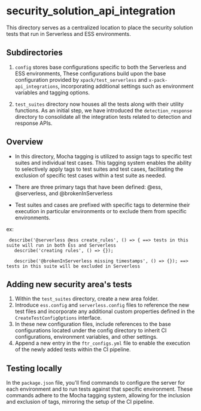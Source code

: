 # security_solution_api_integration

This directory
 serves as a centralized location to place the security solution tests that run in Serverless and ESS environments.

## Subdirectories

1. `config` stores base configurations specific to both the Serverless and ESS environments, These configurations build upon the base configuration provided by `xpack/test_serverless` and `x-pack-api_integrations`, incorporating additional settings such as environment variables and tagging options.


2. `test_suites` directory now houses all the tests along with their utility functions. As an initial step,
we have introduced the `detection_response` directory to consolidate all the integration tests related to detection and response APIs.


## Overview

- In this directory, Mocha tagging is utilized to assign tags to specific test suites and individual test cases. This tagging system enables the ability to selectively apply tags to test suites and test cases, facilitating the exclusion of specific test cases within a test suite as needed.

- There are three primary tags that have been defined: @ess, @serverless, and @brokenInServerless

- Test suites and cases are prefixed with specific tags to determine their execution in particular environments or to exclude them from specific environments. 

ex:
```
 describe('@serverless @ess create_rules', () => { ==> tests in this suite will run in both Ess and Serverless
   describe('creating rules', () => {}); 

   describe('@brokenInServerless missing timestamps', () => {}); ==> tests in this suite will be excluded in Serverless

 ```

## Adding new security area's tests

1. Within the `test_suites` directory, create a new area folder.
2. Introduce `ess.config` and `serverless.config` files to reference the new test files and incorporate any additional custom properties defined in the `CreateTestConfigOptions` interface.
3. In these new configuration files, include references to the base configurations located under the config directory to inherit CI configurations, environment variables, and other settings.
4. Append a new entry in the `ftr_configs.yml` file to enable the execution of the newly added tests within the CI pipeline.


## Testing locally 

In the `package.json` file, you'll find commands to configure the server for each environment and to run tests against that specific environment. These commands adhere to the Mocha tagging system, allowing for the inclusion and exclusion of tags, mirroring the setup of the CI pipeline.






